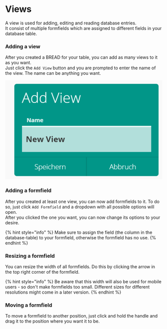 # Views

A view is used for adding, editing and reading database entries.  
It consist of multiple formfields which are assigned to different fields in your database table.

### Adding a view

After you created a BREAD for your table, you can add as many views to it as you want.  
Just click the `Add View` button and you are prompted to enter the name of the view. The name can be anything you want.

![](../.gitbook/assets/new_view.png)

### Adding a formfield

After you created at least one view, you can now add formfields to it. To do so, just click `Add Formfield` and a dropdown with all possible options will open.  
After you clicked the one you want, you can now change its options to your desire.

{% hint style="info" %}
Make sure to assign the field \(the column in the database-table\) to your formfield, otherwise the formfield has no use.
{% endhint %}

### Resizing a formfield

You can resize the width of all formfields. Do this by clicking the arrow in the top right corner of the formfield.

{% hint style="info" %}
Be aware that this width will also be used for mobile users - so don't make formfields too small. Different sizes for different resolutions might come in a later version.
{% endhint %}

### Moving a formfield

To move a formfield to another position, just click and hold the handle and drag it to the position where you want it to be.
